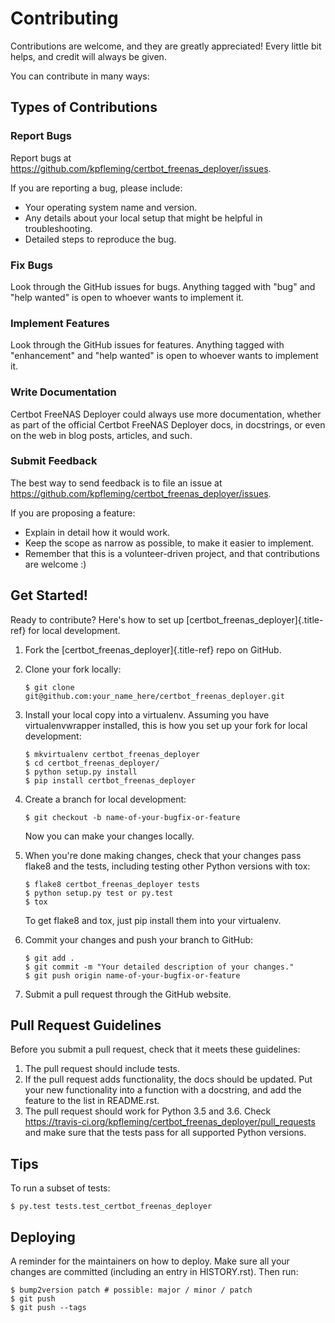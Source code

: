 Contributing
============

Contributions are welcome, and they are greatly appreciated! Every
little bit helps, and credit will always be given.

You can contribute in many ways:

Types of Contributions
----------------------

### Report Bugs

Report bugs at
<https://github.com/kpfleming/certbot_freenas_deployer/issues>.

If you are reporting a bug, please include:

-   Your operating system name and version.
-   Any details about your local setup that might be helpful in
    troubleshooting.
-   Detailed steps to reproduce the bug.

### Fix Bugs

Look through the GitHub issues for bugs. Anything tagged with \"bug\"
and \"help wanted\" is open to whoever wants to implement it.

### Implement Features

Look through the GitHub issues for features. Anything tagged with
\"enhancement\" and \"help wanted\" is open to whoever wants to
implement it.

### Write Documentation

Certbot FreeNAS Deployer could always use more documentation, whether as
part of the official Certbot FreeNAS Deployer docs, in docstrings, or
even on the web in blog posts, articles, and such.

### Submit Feedback

The best way to send feedback is to file an issue at
<https://github.com/kpfleming/certbot_freenas_deployer/issues>.

If you are proposing a feature:

-   Explain in detail how it would work.
-   Keep the scope as narrow as possible, to make it easier to
    implement.
-   Remember that this is a volunteer-driven project, and that
    contributions are welcome :)

Get Started!
------------

Ready to contribute? Here\'s how to set up
[certbot\_freenas\_deployer]{.title-ref} for local development.

1.  Fork the [certbot\_freenas\_deployer]{.title-ref} repo on GitHub.
2.  Clone your fork locally:

        $ git clone git@github.com:your_name_here/certbot_freenas_deployer.git

3.  Install your local copy into a virtualenv. Assuming you have
    virtualenvwrapper installed, this is how you set up your fork for
    local development:

        $ mkvirtualenv certbot_freenas_deployer
        $ cd certbot_freenas_deployer/
        $ python setup.py install
        $ pip install certbot_freenas_deployer

4.  Create a branch for local development:

        $ git checkout -b name-of-your-bugfix-or-feature

    Now you can make your changes locally.

5.  When you\'re done making changes, check that your changes pass
    flake8 and the tests, including testing other Python versions with
    tox:

        $ flake8 certbot_freenas_deployer tests
        $ python setup.py test or py.test
        $ tox

    To get flake8 and tox, just pip install them into your virtualenv.

6.  Commit your changes and push your branch to GitHub:

        $ git add .
        $ git commit -m "Your detailed description of your changes."
        $ git push origin name-of-your-bugfix-or-feature

7.  Submit a pull request through the GitHub website.

Pull Request Guidelines
-----------------------

Before you submit a pull request, check that it meets these guidelines:

1.  The pull request should include tests.
2.  If the pull request adds functionality, the docs should be updated.
    Put your new functionality into a function with a docstring, and add
    the feature to the list in README.rst.
3.  The pull request should work for Python 3.5 and 3.6. Check
    <https://travis-ci.org/kpfleming/certbot_freenas_deployer/pull_requests>
    and make sure that the tests pass for all supported Python versions.

Tips
----

To run a subset of tests:

    $ py.test tests.test_certbot_freenas_deployer

Deploying
---------

A reminder for the maintainers on how to deploy. Make sure all your
changes are committed (including an entry in HISTORY.rst). Then run:

    $ bump2version patch # possible: major / minor / patch
    $ git push
    $ git push --tags
